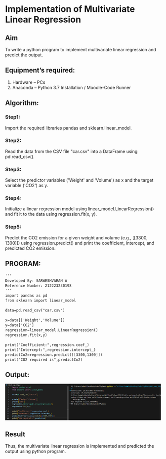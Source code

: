 # Implementation of Multivariate Linear Regression

## Aim
To write a python program to implement multivariate linear regression and predict the output.

## Equipment’s required:
1.	Hardware – PCs
2.	Anaconda – Python 3.7 Installation / Moodle-Code Runner

## Algorithm:
### Step1:
Import the required libraries pandas and sklearn.linear_model.

### Step2:
Read the data from the CSV file "car.csv" into a DataFrame using pd.read_csv().

### Step3:
Select the predictor variables ('Weight' and 'Volume') as x and the target variable ('CO2') as y.

### Step4:
Initialize a linear regression model using linear_model.LinearRegression() and fit it to the data using regression.fit(x, y).

### Step5:
Predict the CO2 emission for a given weight and volume (e.g., [[3300, 1300]]) using regression.predict() and print the coefficient, intercept, and predicted CO2 emission.

## PROGRAM:
```
'''
Developed By: SARWESHVARAN A
Reference Number: 212223230198
'''
import pandas as pd
from sklearn import linear_model

data=pd.read_csv("car.csv")

x=data[['Weight','Volume']]
y=data['CO2']
regression=linear_model.LinearRegression()
regression.fit(x,y)

print("Coefficient:",regression.coef_)
print("Intercept:",regression.intercept_)
predictCo2=regression.predict([[3300,1300]])
print("CO2 required is",predictCo2)

```
## Output:

![alt text](Multivariant.png)

## Result
Thus, the multivariate linear regression is implemented and predicted the output using python program.